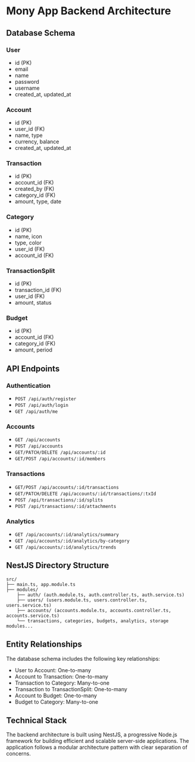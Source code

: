 # Mony App Backend Architecture

## Database Schema

### User

- id (PK)
- email
- name
- password
- username
- created_at, updated_at

### Account

- id (PK)
- user_id (FK)
- name, type
- currency, balance
- created_at, updated_at

### Transaction

- id (PK)
- account_id (FK)
- created_by (FK)
- category_id (FK)
- amount, type, date

### Category

- id (PK)
- name, icon
- type, color
- user_id (FK)
- account_id (FK)

### TransactionSplit

- id (PK)
- transaction_id (FK)
- user_id (FK)
- amount, status

### Budget

- id (PK)
- account_id (FK)
- category_id (FK)
- amount, period

## API Endpoints

### Authentication

- `POST /api/auth/register`
- `POST /api/auth/login`
- `GET /api/auth/me`

### Accounts

- `GET /api/accounts`
- `POST /api/accounts`
- `GET/PATCH/DELETE /api/accounts/:id`
- `GET/POST /api/accounts/:id/members`

### Transactions

- `GET/POST /api/accounts/:id/transactions`
- `GET/PATCH/DELETE /api/accounts/:id/transactions/:txId`
- `POST /api/transactions/:id/splits`
- `POST /api/transactions/:id/attachments`

### Analytics

- `GET /api/accounts/:id/analytics/summary`
- `GET /api/accounts/:id/analytics/by-category`
- `GET /api/accounts/:id/analytics/trends`

## NestJS Directory Structure

```
src/
├── main.ts, app.module.ts
├── modules/
    ├── auth/ (auth.module.ts, auth.controller.ts, auth.service.ts)
    ├── users/ (users.module.ts, users.controller.ts, users.service.ts)
    ├── accounts/ (accounts.module.ts, accounts.controller.ts, accounts.service.ts)
    └── transactions, categories, budgets, analytics, storage modules...
```

## Entity Relationships

The database schema includes the following key relationships:

- User to Account: One-to-many
- Account to Transaction: One-to-many
- Transaction to Category: Many-to-one
- Transaction to TransactionSplit: One-to-many
- Account to Budget: One-to-many
- Budget to Category: Many-to-one

## Technical Stack

The backend architecture is built using NestJS, a progressive Node.js framework
for building efficient and scalable server-side applications. The application
follows a modular architecture pattern with clear separation of concerns.
